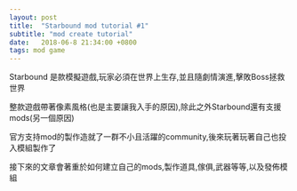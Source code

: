 ```yaml
---
layout: post
title:  "Starbound mod tutorial #1"
subtitle: "mod create tutorial"
date:   2018-06-8 21:34:00 +0800
tags: mod game
---
```


Starbound 是款模擬遊戲,玩家必須在世界上生存,並且隨劇情演進,擊敗Boss拯救世界

整款遊戲帶著像素風格(也是主要讓我入手的原因),除此之外Starbound還有支援mods(另一個原因)

官方支持mod的製作造就了一群不小且活躍的community,後來玩著玩著自己也投入模組製作了

接下來的文章會著重於如何建立自己的mods,製作道具,傢俱,武器等等,以及發佈模組
